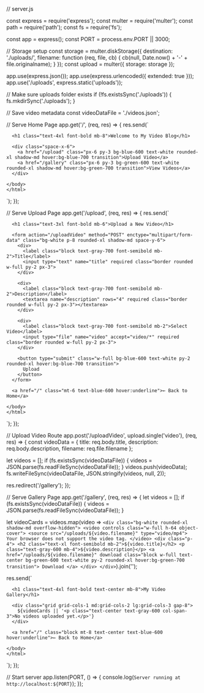 // server.js

const express = require('express');
const multer = require('multer');
const path = require('path');
const fs = require('fs');

const app = express();
const PORT = process.env.PORT || 3000;

// Storage setup
const storage = multer.diskStorage({
  destination: './uploads/',
  filename: function (req, file, cb) {
    cb(null, Date.now() + '-' + file.originalname);
  }
});
const upload = multer({ storage: storage });

app.use(express.json());
app.use(express.urlencoded({ extended: true }));
app.use('/uploads', express.static('uploads'));

// Make sure uploads folder exists
if (!fs.existsSync('./uploads')) {
  fs.mkdirSync('./uploads');
}

// Save video metadata
const videoDataFile = './videos.json';

// Serve Home Page
app.get('/', (req, res) => {
  res.send(`
    <!DOCTYPE html>
    <html lang="en">
    <head>
      <meta charset="UTF-8">
      <meta name="viewport" content="width=device-width, initial-scale=1">
      <title>Home</title>
      <script src="https://cdn.tailwindcss.com"></script>
    </head>
    <body class="bg-gray-100 flex flex-col items-center justify-center min-h-screen">

      <h1 class="text-4xl font-bold mb-8">Welcome to My Video Blog</h1>

      <div class="space-x-6">
        <a href="/upload" class="px-6 py-3 bg-blue-600 text-white rounded-xl shadow-md hover:bg-blue-700 transition">Upload Video</a>
        <a href="/gallery" class="px-6 py-3 bg-green-600 text-white rounded-xl shadow-md hover:bg-green-700 transition">View Videos</a>
      </div>

    </body>
    </html>
  `);
});

// Serve Upload Page
app.get('/upload', (req, res) => {
  res.send(`
    <!DOCTYPE html>
    <html lang="en">
    <head>
      <meta charset="UTF-8">
      <meta name="viewport" content="width=device-width, initial-scale=1">
      <title>Upload Video</title>
      <script src="https://cdn.tailwindcss.com"></script>
    </head>
    <body class="bg-gray-100 flex flex-col items-center justify-center min-h-screen">

      <h1 class="text-3xl font-bold mb-6">Upload a New Video</h1>

      <form action="/uploadVideo" method="POST" enctype="multipart/form-data" class="bg-white p-8 rounded-xl shadow-md space-y-6">
        <div>
          <label class="block text-gray-700 font-semibold mb-2">Title</label>
          <input type="text" name="title" required class="border rounded w-full py-2 px-3">
        </div>

        <div>
          <label class="block text-gray-700 font-semibold mb-2">Description</label>
          <textarea name="description" rows="4" required class="border rounded w-full py-2 px-3"></textarea>
        </div>

        <div>
          <label class="block text-gray-700 font-semibold mb-2">Select Video</label>
          <input type="file" name="video" accept="video/*" required class="border rounded w-full py-2 px-3">
        </div>

        <button type="submit" class="w-full bg-blue-600 text-white py-2 rounded-xl hover:bg-blue-700 transition">
          Upload
        </button>
      </form>

      <a href="/" class="mt-6 text-blue-600 hover:underline">← Back to Home</a>

    </body>
    </html>
  `);
});

// Upload Video Route
app.post('/uploadVideo', upload.single('video'), (req, res) => {
  const videoData = {
    title: req.body.title,
    description: req.body.description,
    filename: req.file.filename
  };

  let videos = [];
  if (fs.existsSync(videoDataFile)) {
    videos = JSON.parse(fs.readFileSync(videoDataFile));
  }
  videos.push(videoData);
  fs.writeFileSync(videoDataFile, JSON.stringify(videos, null, 2));

  res.redirect('/gallery');
});

// Serve Gallery Page
app.get('/gallery', (req, res) => {
  let videos = [];
  if (fs.existsSync(videoDataFile)) {
    videos = JSON.parse(fs.readFileSync(videoDataFile));
  }

  let videoCards = videos.map(video => `
    <div class="bg-white rounded-xl shadow-md overflow-hidden">
      <video controls class="w-full h-64 object-cover">
        <source src="/uploads/${video.filename}" type="video/mp4">
        Your browser does not support the video tag.
      </video>
      <div class="p-4">
        <h2 class="text-xl font-semibold mb-2">${video.title}</h2>
        <p class="text-gray-600 mb-4">${video.description}</p>
        <a href="/uploads/${video.filename}" download class="block w-full text-center bg-green-600 text-white py-2 rounded-xl hover:bg-green-700 transition">
          Download
        </a>
      </div>
    </div>
  `).join('');

  res.send(`
    <!DOCTYPE html>
    <html lang="en">
    <head>
      <meta charset="UTF-8">
      <meta name="viewport" content="width=device-width, initial-scale=1">
      <title>Video Gallery</title>
      <script src="https://cdn.tailwindcss.com"></script>
    </head>
    <body class="bg-gray-100 p-8">

      <h1 class="text-4xl font-bold text-center mb-8">My Video Gallery</h1>

      <div class="grid grid-cols-1 md:grid-cols-2 lg:grid-cols-3 gap-8">
        ${videoCards || '<p class="text-center text-gray-600 col-span-3">No videos uploaded yet.</p>'}
      </div>

      <a href="/" class="block mt-8 text-center text-blue-600 hover:underline">← Back to Home</a>

    </body>
    </html>
  `);
});

// Start server
app.listen(PORT, () => {
  console.log(`Server running at http://localhost:${PORT}`);
});